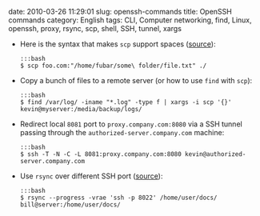 date: 2010-03-26 11:29:01
slug: openssh-commands
title: OpenSSH commands
category: English
tags: CLI, Computer networking, find, Linux, openssh, proxy, rsync, scp, shell, SSH, tunnel, xargs

  * Here is the syntax that makes `scp` support spaces ([source](http://rasterweb.net/raster/2005/01/27/scp-and-spaces/)):

        :::bash
        $ scp foo.com:"/home/fubar/some\ folder/file.txt" ./

  * Copy a bunch of files to a remote server (or how to use `find` with `scp`):

        :::bash
        $ find /var/log/ -iname "*.log" -type f | xargs -i scp '{}' kevin@myserver:/media/backup/logs/

  * Redirect local `8081` port to `proxy.company.com:8080` via a SSH tunnel passing through the `authorized-server.company.com` machine:

        :::bash
        $ ssh -T -N -C -L 8081:proxy.company.com:8080 kevin@authorized-server.company.com

  * Use `rsync` over different SSH port ([source](http://lists.samba.org/archive/rsync/2001-November/000495.html)):

        :::bash
        $ rsync --progress -vrae 'ssh -p 8022' /home/user/docs/ bill@server:/home/user/docs/

